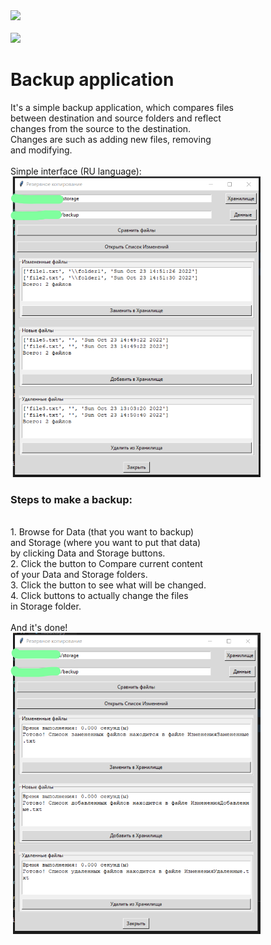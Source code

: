 <div id="header" align="left">
  <img src="https://media.giphy.com/media/HscDLzkO8EOTmgkhQP/giphy.gif" width="100"/>
</div>
<div id="profile-views-counter" align="left">
  <img src="https://komarev.com/ghpvc/?username=mvvmmv&style=flat-square&color=blue" alt=""/><br>
  <img src="https://img.shields.io/badge/license-Unlicense-blue.svg"/>
</div>
<h1>Backup application</h1>
It's a simple backup application, which compares files<br>
between destination and source folders and reflect<br>
changes from the source to the destination.<br>
Changes are such as adding new files, removing<br>
and modifying.<br>
<br>
Simple interface (RU language):<br>
<img src="./images/compare_files.png" alt="compare_files" width="400"/><br>
<h3>Steps to make a backup:</h3><br>
1. Browse for Data (that you want to backup)<br>
and Storage (where you want to put that data)<br>
by clicking Data and Storage buttons.<br>
2. Click the button to Compare current content<br>
of your Data and Storage folders.<br>
3. Click the button to see what will be changed.<br>
4. Click buttons to actually change the files<br>
in Storage folder.<br>
<br>
And it's done!<br>
<img src="./images/backup_done.png" alt="backup_done" width="400"/><br>
